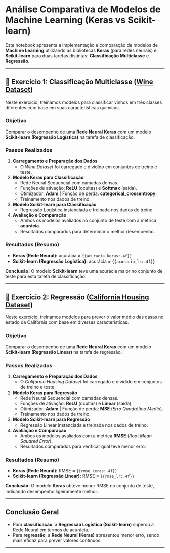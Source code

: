 # Análise Comparativa de Modelos de Machine Learning (Keras vs Scikit-learn)

Este notebook apresenta a implementação e comparação de modelos de **Machine Learning** utilizando as bibliotecas **Keras** (para redes neurais) e **Scikit-learn** para duas tarefas distintas: **Classificação Multiclasse** e **Regressão**.

---

## 🔹 Exercício 1: Classificação Multiclasse ([**Wine Dataset**](https://archive.ics.uci.edu/dataset/109/wine))

Neste exercício, treinamos modelos para classificar vinhos em três classes diferentes com base em suas características químicas.

### Objetivo
Comparar o desempenho de uma **Rede Neural Keras** com um modelo **Scikit-learn (Regressão Logística)** na tarefa de classificação.

### Passos Realizados
1. **Carregamento e Preparação dos Dados**
    - O *Wine Dataset* foi carregado e dividido em conjuntos de treino e teste.
2. **Modelo Keras para Classificação**
    - Rede Neural Sequencial com camadas densas.
    - Funções de ativação: **ReLU** (ocultas) e **Softmax** (saída).
    - Otimizador: **Adam** | Função de perda: **categorical\_crossentropy**.
    - Treinamento nos dados de treino.
3. **Modelo Scikit-learn para Classificação**
    - Regressão Logística instanciada e treinada nos dados de treino.
4. **Avaliação e Comparação**
    - Ambos os modelos avaliados no conjunto de teste com a métrica **acurácia**.
    - Resultados comparados para determinar o melhor desempenho.

### Resultados (Resumo)
- **Keras (Rede Neural):** acurácia $\approx$ `{{acuracia_keras:.4f}}`
- **Scikit-learn (Regressão Logística):** acurácia $\approx$ `{{acuracia_lr:.4f}}`

**Conclusão:** O modelo **Scikit-learn** teve uma acurácia maior no conjunto de teste para esta tarefa de classificação.

---

## 🔹 Exercício 2: Regressão ([**California Housing Dataset**](https://scikit-learn.org/stable/datasets/real_world.html#california-housing-dataset))

Neste exercício, treinamos modelos para prever o valor médio das casas no estado da Califórnia com base em diversas características.

### Objetivo
Comparar o desempenho de uma **Rede Neural Keras** com um modelo **Scikit-learn (Regressão Linear)** na tarefa de regressão.

### Passos Realizados
1. **Carregamento e Preparação dos Dados**
    - O *California Housing Dataset* foi carregado e dividido em conjuntos de treino e teste.
2. **Modelo Keras para Regressão**
    - Rede Neural Sequencial com camadas densas.
    - Funções de ativação: **ReLU** (ocultas) e **Linear** (saída).
    - Otimizador: **Adam** | Função de perda: **MSE** (*Erro Quadrático Médio*).
    - Treinamento nos dados de treino.
3. **Modelo Scikit-learn para Regressão**
    - Regressão Linear instanciada e treinada nos dados de treino.
4. **Avaliação e Comparação**
    - Ambos os modelos avaliados com a métrica **RMSE** (*Root Mean Squared Error*).
    - Resultados comparados para verificar qual teve menor erro.

### Resultados (Resumo)
- **Keras (Rede Neural):** RMSE $\approx$ `{{rmse_keras:.4f}}`
- **Scikit-learn (Regressão Linear):** RMSE $\approx$ `{{rmse_lr:.4f}}`

**Conclusão:** O modelo **Keras** obteve menor RMSE no conjunto de teste, indicando desempenho ligeiramente melhor.

---

## Conclusão Geral
- Para **classificação**, a **Regressão Logística (Scikit-learn)** superou a Rede Neural em termos de acurácia.
- Para **regressão**, a **Rede Neural (Keras)** apresentou menor erro, sendo mais eficaz para prever valores contínuos.

---
